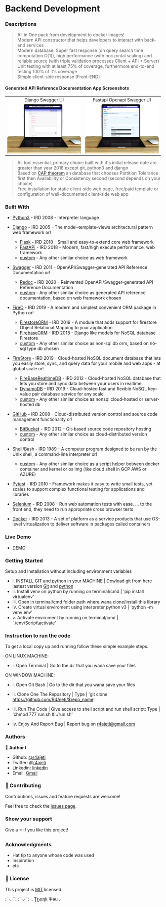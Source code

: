 # Backend Development

### Descriptions
> All in One pack from development to docker images! \
Modern API constructor that helps developers to interact with back-end services \
Modern database: Super fast response (on query search time computation O(1)), high performance (with horizontal scaling) and reliable source (with triple validation processes Client + API + Server) \
Unit testing with at least 75% of coverage, furthermore end-to-end testing 100% of it's coverage \
Simple client-side response (Front-END)

#### Generated API Reference Documentation App Screenshots

<table>
  <tr>
    <td align="center">Django Swagger UI</td>
     <td align="center">Fastapi Openapi Swagger UI</td>
  </tr>
  <tr>
    <td><img src="images/app_screenshot.png" width="100%" title="Django Swagger UI"></td>
    <td><img src="images/app_screenshot_2.png" width="100%" title="Fastapi Openapi Swagger UI"></td>
  </tr>
 </table>




> All tool essential, primary choice built with it's initial release date are greater than year 2018 except git, python3 and django \
Based on [CAP theorem](https://en.wikipedia.org/wiki/CAP_theorem) an database that chooses Partition Tolerance first then Availability or Consistency second (second depends on your choice) \
Free installation for static client-side web page, free/paid template or configuration of well-documented client-side web app


### Built With

- [Python3](https://www.python.org/downloads/) - IRD 2008 - Interpreter language
- [Django](https://www.djangoproject.com/download/) - IRD 2005 - The model–template–views architectural pattern web framework  or!
   - [Flask](https://flask.palletsprojects.com/en/2.0.x/installation/) - IRD 2010 -  Small and easy-to-extend core web framework
   - [FastAPI](https://fastapi.tiangolo.com/) -  IRD 2018 - Modern, fast/high execute performance, web framework
   - [custom](#) - Any other similar choice as web framework
 
- [Swagger](https://data.nav.no/digdir-api/docs) - IRD 2011 - OpenAPI/Swagger-generated API Reference Documentation  or!
   - [Redoc](https://github.com/Redocly/redoc) - IRD 2020 - Reinvented OpenAPI/Swagger-generated API Reference Documentation
   - [custom](#) - Any other similar choice as generated API reference documentation, based on web framework chosen

-  [FireO](https://octabyte.io/FireO/quick-start/) - IRD 2019 - A modern and simplest convenient ORM package in Python  or!
   - [FirestoreORM](https://pypi.org/project/firestore-orm/) - IRD 2019 - A module that adds support for firestore Object Relational Mapping to your application
   - [FirebaseORM](https://pypi.org/project/firebase-orm/) - IRD 2018 - Django like models for NoSQL database Firestore
   - [custom](#) - Any other similar choice as non-sql db orm, based on no-sql type db chosen
- [FireStore](https://firebase.google.com/docs/firestore) - IRD 2019 - Cloud-hosted NoSQL document database that lets you easily store, sync, and query data for your mobile and web apps - at global scale  or!
   - [FireBaseRealtimeDB](https://firebase.google.com/docs/database) - IRD 2012 - Cloud-hosted NoSQL database that lets you store and sync data between your users in realtime.
   - [DynamoDB](https://aws.amazon.com/dynamodb/) - IRD 2019 - Cloud-hosted fast and flexible NoSQL key–value pair database service for any scale
   - [custom](#) - Any other similar choice as nonsql cloud-hosted or server-hosted db

- [GitHub](https://github.com/) - IRD 2008 - Cloud-distributed version control and source code management functionality  or!
   - [BitBucket](https://bitbucket.org/product) - IRD 2012 - Git-based source code repository hosting
   - [custom](#) - Any other similar choice as cloud-distributed version control

- [Shell/Bash](https://en.wikipedia.org/wiki/Unix_shell) - IRD 1989 - A computer program designed to be run by the Unix shell, a command-line interpreter  or!
   - [custom](#) - Any other similar choice as a script helper between docker container and kernel or os img (like cloud shell in GCP AWS or AZURE)
-  [Pytest](https://pypi.org/project/pytest) - IRD 2010 - Framework makes it easy to write small tests, yet scales to support complex functional testing for applications and libraries
-  [Selenium](https://pypi.org/project/selenium/) - IRD 2008 - Run web automation tests with ease. ... to the front end, they need to run appropriate cross browser tests
-  [Docker](https://docs.docker.com/engine/reference/commandline/config/) - IRD 2013 - A set of platform as a service products that use OS-level virtualization to deliver software in packages called containers

### Live Demo

- [DEMO](#)

### Getting Started

Setup and Installation without including environment variables

- i. INSTALL GIT and python in your MACHINE | Dowload git from here lastest version [Git](https://git-scm.com/downloads) and [python](https://www.python.org/downloads/)
- ii. Install venv on python by running on terminal/cmd | 'pip install virtualenv'
- iii. Open in terminal/cmd folder path where wana clone/install this library
- iv. Create virtual enviroment using interpreter python v3 | 'python -m venv env'
- v. Activate enviroment by running on terminal/cmd | '.\env\Script\activate'



### Instruction to run the code

To get a local copy up and running follow these simple example steps.

ON LINUX MACHINE:
- i. Open Terminal | Go to the dir that you wana save your files

ON WINDOW MACHINE:
- i. Open Git Bash | Go to the dir that you wana save your files

- ii. Clone One The Repository | Type | 'git clone https://github.com/R4Ajeti/$repo_name'
- iii. Run The Code | Give access to shell script and run shell script:  Type | 'chmod 777 run.sh & ./run.sh'
- iv. Enjoy And Report Bug | Report bug on r4ajeti@gmail.com

### Authors

👤 **Author I**

- Github: [@r4ajeti](https://github.com/r4ajeti)
- Twitter: [@r4ajeti](https://twitter.com/r4ajeti)
- Linkedin: [linkedin](https://www.linkedin.com/in/r4ajeti/)
- Email: [Gmail](mailto:r4ajeti@gmail.com)

###  🤝 Contributing

Contributions, issues and feature requests are welcome!

Feel free to check the [issues page](/../../issues).

### Show your support

Give a ⭐️ if you like this project!

### Acknowledgments

- Hat tip to anyone whose code was used
- Inspiration
- etc

### 📝 License

This project is [MIT](/../../blob/main/LICENSE) licensed.


:¨·.·¨: :¨·.·¨: ·. ƮϦαɳk Ψөu .·


